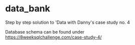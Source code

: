 # data_bank
Step by step solution to 'Data with Danny's case study no. 4

Database schema can be found under https://8weeksqlchallenge.com/case-study-4/
